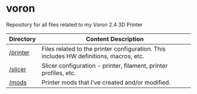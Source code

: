 # voron
Repository for all files related to my Voron 2.4 3D Printer

| Directory | Content Description |
|---|----|
|[/printer](/printer)|Files related to the printer configuration. This includes HW definitions, macros, etc.|
|[/slicer](/slicer)|Slicer configuration - printer, filament, printer profiles, etc.|
|[/mods](/mods)|Printer mods that I've created and/or modified.|
